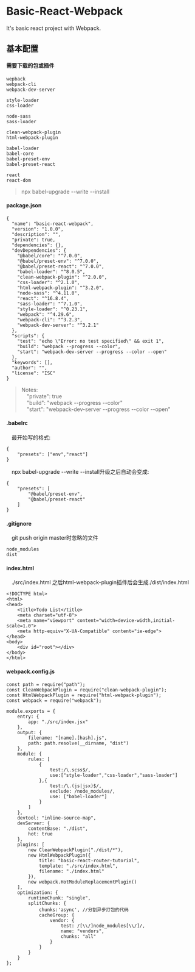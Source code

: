 # Basic-React-Webpack
It's basic react project with Webpack.

## 基本配置

#### 需要下载的包或插件
```
wepback 
webpack-cli
webpack-dev-server

style-loader
css-loader

node-sass
sass-loader

clean-webpack-plugin
html-webpack-plugin

babel-loader
babel-core
babel-preset-env
babel-preset-react

react
react-dom
```

> npx babel-upgrade --write --install

#### package.json
```
{
  "name": "basic-react-webpack",
  "version": "1.0.0",
  "description": "",
  "private": true,
  "dependencies": {},
  "devDependencies": {
    "@babel/core": "^7.0.0",
    "@babel/preset-env": "^7.0.0",
    "@babel/preset-react": "^7.0.0",
    "babel-loader": "^8.0.5",
    "clean-webpack-plugin": "^2.0.0",
    "css-loader": "^2.1.0",
    "html-webpack-plugin": "^3.2.0",
    "node-sass": "^4.11.0",
    "react": "^16.8.4",
    "sass-loader": "^7.1.0",
    "style-loader": "^0.23.1",
    "webpack": "^4.29.6",
    "webpack-cli": "^3.2.3",
    "webpack-dev-server": "^3.2.1"
  },
  "scripts": {
    "test": "echo \"Error: no test specified\" && exit 1",
    "build": "webpack --progress --color",
    "start": "webpack-dev-server --progress --color --open"
  },
  "keywords": [],
  "author": "",
  "license": "ISC"
}
```
> Notes:<br/>
> &ensp;&ensp;"private": true <br/>
> &ensp;&ensp;"build": "webpack --progress --color"<br/>
> &ensp;&ensp;"start": "webpack-dev-server --progress --color --open"

#### .babelrc
&ensp;&ensp;最开始写的格式:
```
{
	"presets": ["env","react"]
}
```
&ensp;&ensp;npx babel-upgrade --write --install升级之后自动会变成:

```
{
	"presets": [
		"@babel/preset-env",
		"@babel/preset-react"
	]
}

```

#### .gitignore
&ensp;&ensp;git push origin master时忽略的文件
```
node_modules
dist
```

#### index.html
&ensp;&ensp;./src/index.html 之后html-webpack-plugin插件后会生成./dist/index.html
```
<!DOCTYPE html>
<html>
<head>
	<title>Todo List</title>
	<meta charset="utf-8">
	<meta name="viewport" content="width=device-width,initial-scale=1.0">
	<meta http-equiv="X-UA-Compatible" content="ie-edge">
</head>
<body>
	<div id="root"></div>
</body>
</html>
```

#### webpack.config.js
```
const path = require("path");
const CleanWebpackPlugin = require("clean-webpack-plugin");
const HtmlWebpackPlugin = require("html-webpack-plugin");
const webpack = require("webpack");

module.exports = {
	entry: {
		app: "./src/index.jsx"
	},
	output: {
		filename: "[name].[hash].js",
		path: path.resolve(__dirname, "dist")
	},
	module: {
		rules: [
			{
				test:/\.scss$/,
				use:["style-loader","css-loader","sass-loader"]
			},{
				test:/\.(js|jsx)$/,
				exclude: /node_modules/,
				use: ["babel-loader"]
			}
		]
	},
	devtool: "inline-source-map",
	devServer: {
		contentBase: "./dist",
		hot: true
	},
	plugins: [
		new CleanWebpackPlugin("./dist/*"),
		new HtmlWebpackPlugin({
			title: "basic-react-router-tutorial",
			template: "./src/index.html",
			filename: "./index.html"
		}),
		new webpack.HotModuleReplacementPlugin()
	],
	optimization: {
		runtimeChunk: "single",
		splitChunks: {
			chunks:'async',	//分割异步打包的代码
			cacheGroup: {
				vendor: {
					test: /[\\/]node_modules[\\/]/,
					name: "vendors",
					chunks: "all"
				}
			}
		}
	}
};
```

